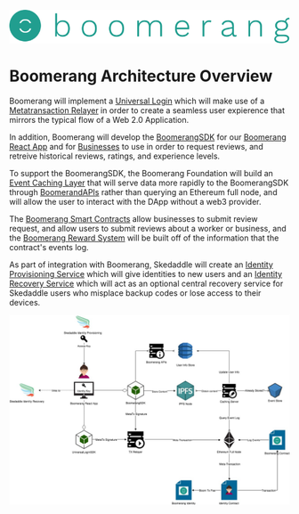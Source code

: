 ![Boomerang Logo](https://github.com/BoomerangProject/boomerang-wiki/blob/master/images/logo.png "Boomerang Logo")
# Boomerang Architecture Overview
Boomerang will implement a [Universal Login](https://github.com/BoomerangProject/boomerang-wiki/blob/master/architecture/UniversalLogin.md) which will make use of a [Metatransaction Relayer](https://github.com/BoomerangProject/boomerang-wiki/blob/master/architecture/MetaTransactionRelayer.md) in order to create a seamless user expierence that mirrors the typical flow of a Web 2.0 Application.

In addition, Boomerang will develop the [BoomerangSDK]() for our [Boomerang React App]() and for [Businesses](https://github.com/BoomerangProject/boomerang-wiki/blob/master/architecture/BusinessIntegration.md) to use in order to request reviews, and retreive historical reviews, ratings, and experience levels.

To support the BoomerangSDK, the Boomerang Foundation will build an [Event Caching Layer]() that will serve data more rapidly to the BoomerangSDK through [BoomerandAPIs]() rather than querying an Ethereum full node, and will allow the user to interact with the DApp without a web3 provider.

The [Boomerang Smart Contracts]() allow businesses to submit review request, and allow users to submit reviews about a worker or business, and the [Boomerang Reward System]() will be built off of the information that the contract's events log.

As part of integration with Boomerang, Skedaddle will create an [Identity Provisioning Service]() which will give identities to new users and an [Identity Recovery Service]() which will act as an optional central recovery service for Skedaddle users who misplace backup codes or lose access to their devices.

![Boomerang Architecture](imgs/BoomerangArchitecture.jpg "Boomerang Architecture Diagram")

